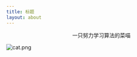 ```yaml
---
title: 标题
layout: about
---
```


<center>一只努力学习算法的菜喵</center>

![cat.png](https://snow-pic.oss-cn-guangzhou.aliyuncs.com/pic/cat.png)
